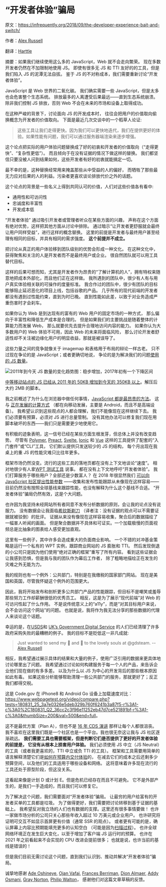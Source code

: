 # “开发者体验”骗局

原文：<https://infrequently.org/2018/09/the-developer-experience-bait-and-switch/>

作者：[Alex Russell](https://twitter.com/slightlylate/)

翻译：[Harttle](https://harttle.land/)

摘要：如果我们继续使用这么多的 JavaScript，Web 就不会走向繁荣。
现在多数开发者仍然在不加限制地使用 JS。
即使有很多无 JS 和 TTI 友好的的工具，但是我们陷入 JS 的泥潭无法自拔。
鉴于 JS 的不对称成本，我们需要重新讨论“开发者体验”。

JavaScript 是 Web 世界的二氧化碳。
我们确实需要一些 JavaScript，但是太多也会危害整个生态系统。
排放最多的人离遭受后果最远——直到生态系统崩溃。
除非我们控制 JS 排放，否则 Web 不会在未来的市场和设备上取得成功。

在这种严峻的背景下，讨论面向 JS 的开发成本时，
往往会把用户的价值取向偷换概念为开发者的价值取向。
下面是最近几次交谈中的一个稻草人论证:

> 这些工具让我们走得更快。因为我们可以更快地迭代，我们在提供更好的体验。如果性能有问题，我们可以通过服务器端渲染来逐步增强。

这个论点把实际的用户体验问题替换成了好的初衷和开发者的价值取向（“走得更快”、“复杂性更低”）。
而且倾向于在没有证据的情况下做这样的替换。
我们都坚信只要没被人问到结果如何，这些开发者有好的初衷就能搞定一切。

最不幸的是，这种替换经常用来掩盖那些从中受益的人的偏好，
而牺牲了那些最无力应对后果的人的利益。污染者更喜欢谈论排放代价之外的话题。

这个论点的背景是一些名义上得到共同认可的价值，人们对这些价值各有看中:

* 通用性和可访问性
* 忠诚度和丰富性
* 开发成本低

“开发者体验” 通过吸引开发者或管理者听众在某些方面的兴趣，
声称在这个方面有绝对优势，这样把其他方面从讨论中排除。
通过暗示“让开发者更舒服就会最终让用户同样受益”，进行这样的概念替换。
这里的前提是开发者与最终用户甚至经理有相同的目标，并具有相同的需求强度。
**这个前提并不成立。**

把讨论从真正的用户体验移到团队级别的优势会形成一种文化。
在这种文化中，获得聚焦和关注的人是开发者而不是最终用户或企业。
很自然团队就可以用工具替代目标。

这样的后果可想而知，尤其是开发者作为昂贵的“了解计算机的人”，拥有特权来随意地把成本外部化，而且他们正在这样做。
我所遇到的团队中，很少有人有与用户真实体验相关联的可操作的度量标准。
我合作过的团队中，很少有团队的目标能够阻止延迟恶化的项目上线，包括谷歌的产品。
几乎所有的现代前端的开发者都没有遇到过性能约束，直到为时已晚。
直到性能如此差，以致于对业务造成严重伤害时才会刹车。

如果你认为 Web 是到达现有的富有的 Web 用户的固定市场的一种方式，
那么偏向于丰富性和降低生产成本是合理的。
但是如果我们的主要挑战是随着整体的计算能力而发展 Web，
那么就要优先去提升合理地访问内容的能力。
如果你认为大多数用户的 Web 体验不可用，因此 Web 的未来将面临风险，
那么讨论开发者舒适性却不关注被边缘化用户的明显收益，那就是被误导了。

这些力量之间的竞争就像关于 imagemap 和表格用于布局的辩论一样古老。
只不过现在争论的是 JavaScript；或者更确切地说，
争论的是为解决我们的问题[使用的 JS 数量](https://httparchive.org/reports/state-of-javascript#bytesJs)。

![2011年到今天 JS 数量的变化趋势图：稳步增加，2017年初有一个下降区间](https://infrequently.org/wp-content/uploads/2018/09/http_archive_js_bytes_chart-1-768x393.png)

[中等移动站点的 JS 已经从 2011 年的 50KB 增加到今天的 350KB 以上](https://httparchive.org/reports/state-of-javascript#bytesJs)。解压后大约 2MB 的脚本。

我之前概述了为什么在浏览器中做任何事情，[JavaScript 都是最昂贵的方法](https://infrequently.org/2017/10/can-you-afford-it-real-world-web-performance-budgets/)。
这与 [正在发展的计算方式](https://www.youtube.com/watch?v=4bZvq3nodf4)
（都在向移动发展，主要是 Android，而且不是高端设备）。
我希望认识到这些观点的人都会理解，我们不能像现在这样继续下去。
我们必须要有预算，必须对 JS 进行总量管制。
没有其他办法可以修复我们现在用脚本破坏的东西——我们只是需要更少地使用它。

有积极的迹象表明，这一信号已经在某些方面生根发芽，但总体上并没有改变趋势。
尽管有 [Polymer](https://github.com/Polymer/pwa-starter-kit),
[Preact](https://github.com/developit/preact-cli),
[Svelte](https://sapper.svelte.technology/),
[Ionic](https://ionicframework.com/pwa/toolkit)
和 [Vue](https://cli.vuejs.org/) 这样的工具提供了配套的“入门套件”或“CLI”工具，
它们默认提供只发送较少的 JS 的结构，
每个月出现在我桌上的重 JS 的性能灾难只比往年更多。

框架市场仍然没变。流行的这些工具的落地页都在没有上下文地谈论“速度”。
相对地很少有人拿[WPT 测试工具](https://www.webpagetest.org/easy) 说事。
都在没有上下文地呼吁“开发者体验”。
我们打算服务于哪些用户？全部还是少数富人？
在 2018 年很显然我们 [可以向 JavaScript 社区提出性能参数](https://engineering.linkedin.com/blog/2018/03/how-we-built-the-same-app-twice-with-preact-and-glimmerjs)
——收集和发布性能跟踪从未像现在这样容易——
目前仍然没有按照全球基线来跟踪性能，也没有解释为什么这个基线不合适。
“开发者体验”骗局仍然有效，这是个大问题。

也许因为我坚持未经网站所有者同意不发布分析数据的原则，会让我的论点没有说服力。
没有数据会让我面临[希钦斯剃刀](https://en.wikipedia.org/wiki/Hitchens%27s_razor) （译者注：没有证据的观点可以不需要证据就被驳倒）的批评。
证据从来没有像现在这样容易收集，聚合后的数据描绘了一幅害人听闻的画面。
但是聚合数据并不具体和可证实。一个加载极慢的页面视频总是比抽象的图表给人感受更加直观。

这里有一些例子，其中许多会造成重大的负面商业影响。
一个不错的对冲基金策略是运行一个私有的 WPT 实例，跟踪商业网站的 JS 膨胀和 TTI。
然后发现倒退的小公司只是因为他们使用“绝对正确的框架”重写了所有内容。
看到这些证据会让我感到恐惧，但是我与我的团队作为幕后工作者，
除了粗略地描绘正在发生的灾难之外无能为力。

我的规则也有一个例外：公共部门，特别是在我缴税的国家部门网站。
现在是美国和英国，尽管我怀疑这个例外的范围更大。

因此，我将开始发布和剖析更多公共部门产品的性能跟踪，但目标不是嘲笑或羞辱那些努力工作却薪酬很低的优秀员工。
相反，这是为了展示“现代前端”对 Web 的可访问性起了什么作用。
不是说传统意义上的“a11y”，而是“对其目标用户来说，会不会访问这个网站”的问题。
也就是说，我将作为我无法分享的那些数据的代理人来谈论这个话题。

幸运的是，在[USDS](https://www.usds.gov/)和
[UK’s Government Digital Service](https://gds.blog.gov.uk/)
的人们已经清理了许多政府采购失败的最糟糕的例子。
我的目标不是贬低这一非凡成就:

> Just wanted to send my 💌 and 🙏 to the lovely souls at @gdsteam. -- [Alex Russell](https://twitter.com/slightlylate/status/1034179822472196096?ref_src=twsrc%5Etfw%7Ctwcamp%5Etweetembed%7Ctwterm%5E1034179822472196096&ref_url=https%3A%2F%2Finfrequently.org%2F)

相反，我希望通过展示具体的结果和大量的例子，使用广泛引用的数据来更具体地讨论哪里出了问题。
我希望通过讨论如何构建服务于每一个人的产品，来告诉企业他们现在做的有多多差。
以及为什么以 JS 为中心的开发背后的那些根本原因如此有毒。
如果这些分析能够帮助清理一些公共部门的服务，那就更好了；反正我们都得交税。

这是 Code.gov 在 iPhone8 和 Android Go 设备上加载速度对比：<https://www.webpagetest.org/video/compare.php?tests=180831_25_3a7e0326e5deb329b760f6241b3a87f5-r%3A1-c%3A0%2C180831_Q2_36cc2c3f96e11252eb47d7ce521891bf-r%3A1-c%3A0&thumbSize=200&ival=500&end=full>。

这不是最优方案（Plan A），但也不是 [16 年 CDS 演讲](https://www.youtube.com/watch?v=4bZvq3nodf4) 那样让每个人都很沮丧。
我不喜欢在这里我们既是一个社区也是一个平台。我也很无奈这让我与 JS 社区逐渐疏远。
**我们需要工具也需要框架，但是判断它们是否提供了更好的开发者体验的前提是，
它没有从根本上损害用户体验。**
我们必须使用 JS 中立（JS Neutral）的工具（或者我更喜欢的，TTI 中立或负 TTI 的工具）。
框架和工具需要用简单的语言解释清楚它们是[如何在预算内交付体验](https://infrequently.org/2017/10/can-you-afford-it-real-world-web-performance-budgets/)的，
在减去它们的成本之后还剩多少预算空间，以及他们的工具适用于哪些设备和网络。
这将意味着许多现在流行的工具还处于原型阶段，但这没关系。

这看起来像是计划 D 或计划 E。但是危机已经存在而且不可避免。
它不是外部产生的，是我们一手造成的，而且我们可以修复它。

为了解决这个问题，我们需要面对“开发者体验”骗局。
让最穷的用户给富有的开发者买单的工具都是垃圾。
为了做得更好，我们需要把讨论转移到基于证据的基础上。
我希望反对我立场的人们也有数据的支撑。这里还有很多事情要做！
也许一家做市场分析的公司只关心那些年收入超过 10 万美元或企业用户。
也许研究将证明可交互不如显示首屏更有价值（通常 SSR 的观点）。
或者更有可能的是，确认屏幕上内容比预期能填充更多的认知空白
（可能是因为[扫描过程](https://www.nngroup.com/articles/f-shaped-pattern-reading-web-content/)）。
也许全球网络环境正在发生巨大变化，以至于增加了客户端 JS 运行时的预算。
也许在 2021 年之前看起来不会实现的 CPU 改进会提前很多；
也就是说，也许当前的基线是错误的！

但是我们目前无需讨论这个问题，直到我们认识到、推动并解决“开发者体验”骗局。

诚挚地感谢
[Ade Oshineye](https://twitter.com/ade_oshineye),
[Ojan Vafai](https://twitter.com/ojanvafai),
[Frances Berriman](https://fberriman.com/),
[Dion Almaer](https://twitter.com/dalmaer),
[Addy Osmani](https://twitter.com/addyosmani),
[Gray Norton](https://twitter.com/graynorton),
[Philip Walton](https://twitter.com/philwalton)，
感谢他们对这篇文章草稿的反馈。
